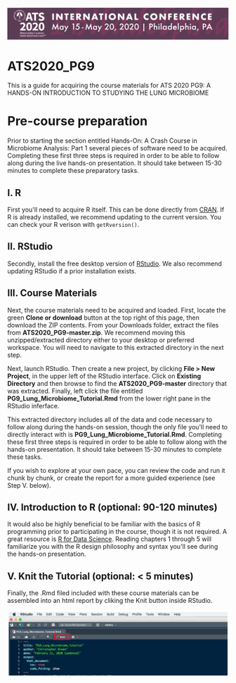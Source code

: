 
![ATS2020](images/ats2020.png)

ATS2020\_PG9
============

This is a guide for acquiring the course materials for ATS 2020 PG9: A HANDS-ON INTRODUCTION TO STUDYING THE LUNG MICROBIOME

Pre-course preparation
======================

Prior to starting the section entitled Hands-On: A Crash Course in Microbiome Analysis: Part 1 several pieces of software need to be acquired. Completing these first three steps is required in order to be able to follow along during the live hands-on presentation. It should take between 15-30 minutes to complete these preparatory tasks.

I. R
----

First you'll need to acquire R itself. This can be done directly from [CRAN](https://cran.r-project.org/). If R is already installed, we recommend updating to the current version. You can check your R verison with `getRversion()`.

II. RStudio
-----------

Secondly, install the free desktop version of [RStudio](https://rstudio.com/products/rstudio/download/#download). We also recommend updating RStudio if a prior installation exists.

III. Course Materials
---------------------

Next, the course materials need to be acquired and loaded. First, locate the green **Clone or download** button at the top right of this page, then download the ZIP contents. From your Downloads folder, extract the files from **ATS2020\_PG9-master.zip**. We recommend moving this unzipped/extracted directory either to your desktop or preferred workspace. You will need to navigate to this extracted directory in the next step.

Next, launch RStudio. Then create a new project, by clicking **File &gt; New Project**, in the upper left of the RStudio interface. Click on **Existing Directory** and then browse to find the **ATS2020\_PG9-master** directory that was extracted. Finally, left click the file entitled **PG9\_Lung\_Microbiome\_Tutorial.Rmd** from the lower right pane in the RStudio inferface.

This extracted directory includes all of the data and code necessary to follow along during the hands-on session, though the only file you'll need to directly interact with is **PG9\_Lung\_Microbiome\_Tutorial.Rmd**. Completing these first three steps is required in order to be able to follow along with the hands-on presentation. It should take between 15-30 minutes to complete these tasks.

If you wish to explore at your own pace, you can review the code and run it chunk by chunk, or create the report for a more guided experience (see Step V. below).

IV. Introduction to R (optional: 90-120 minutes)
------------------------------------------------

It would also be highly beneficial to be familiar with the basics of R programming prior to participating in the course, though it is not required. A great resource is [R for Data Science](https://r4ds.had.co.nz/). Reading chapters 1 through 5 will familiarize you with the R design philosophy and syntax you'll see during the hands-on presentation.

V. Knit the Tutorial (optional: &lt; 5 minutes)
-----------------------------------------------

Finally, the .Rmd filed included with these course materials can be assembled into an html report by cliking the Knit button inside RStudio.

![Knit](images/knit.png)
